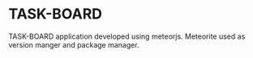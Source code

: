 TASK-BOARD
==========

TASK-BOARD  application developed using meteorjs. Meteorite used as version manger and package manager.
